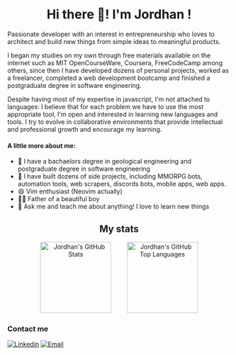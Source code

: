 <h1 align="center">Hi there 👋! I'm Jordhan !</h1>

Passionate developer with an interest in entrepreneurship who loves to architect and build new things from simple ideas to meaningful products.
 
I began my studies on my own through free materials available on the internet such as MIT OpenCourseWare, Coursera, FreeCodeCamp among others, since then I have developed dozens of personal projects, worked as a freelancer, completed a web development bootcamp and finished a postgraduate degree in software engineering.

Despite having most of my expertise in javascript, I'm not attached to languages: I believe that for each problem we have to use the most appropriate tool, I'm open and interested in learning new languages ​​and tools. I try to evolve in collaborative environments that provide intellectual and professional growth and encourage my learning.

#### A little more about me:

- 🔭 I have a bachaelors degree in geological engineering and postgraduate degree in software engineering
- 🌱 I have built dozens of side projects, including MMORPG bots, automation tools, web scrapers, discords bots, mobile apps, web apps.
- 😄 Vim enthusiast (Neovim actually)
- 👶🏼 Father of a beautiful boy 
- 💬 Ask me and teach me about anything! I love to learn new things

<h2 align="center">My stats</h2>
<div align="center">
  <img height="160em;" alt="Jordhan's GitHub Stats" src="https://github-readme-stats.vercel.app/api?username=jordhan-carvalho&theme=gruvbox&count_private=true&show_icons=true&hide_border=true" />
   &nbsp  
   &nbsp
   &nbsp
   &nbsp
  <img height="160em;" alt="Jordhan's GitHub Top Languages" src="https://github-readme-stats.vercel.app/api/top-langs/?username=jordhan-carvalho&theme=gruvbox&hide=html&langs_count=8&layout=compact" />
</div>

<h3 align="left">Contact me</h2>

[![Linkedin](https://img.shields.io/badge/LinkedIn-0077B5?style=for-the-badge&logo=linkedin&logoColor=white)](https://www.linkedin.com/in/jordhan-carvalho/)
[![Email](https://img.shields.io/badge/Gmail-D14836?style=for-the-badge&logo=gmail&logoColor=white)](mailto:jordhan.rdz@gmail.com)


<!--
**Jordhan-Carvalho/Jordhan-Carvalho** is a ✨ _special_ ✨ repository because its `README.md` (this file) appears on your GitHub profile.

Here are some ideas to get you started:

- 🔭 I’m currently working on ...
- 🌱 I’m currently learning ...
- 👯 I’m looking to collaborate on ...
- 🤔 I’m looking for help with ...
- 💬 Ask me about ...
- 📫 How to reach me: ...
- 😄 Pronouns: ...
- ⚡ Fun fact: ...
-->
